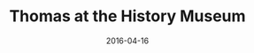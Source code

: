 ---
title: Thomas at the History Museum
description: Thomas the Tank Engine and some friends at the Canadian History Museum in Ottawa.
permalink: /posts/thomas-at-history-museum/
date: 2016-04-16
tagz:
 - eastern ontario
 - things to do
---